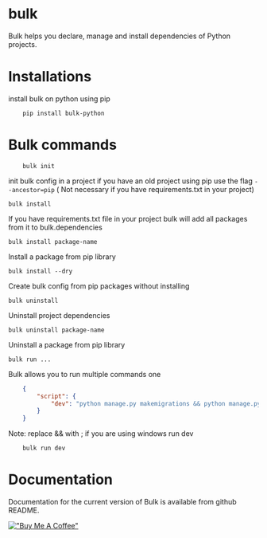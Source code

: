 # bulk
Bulk helps you declare, manage and install dependencies of Python projects.

# Installations
install bulk on python using pip

```shell
    pip install bulk-python
```

# Bulk commands
```shell
    bulk init
```

init bulk config in a project 
if you have an old project using pip use the flag
``--ancestor=pip`` ( Not necessary if you have requirements.txt in your project)

```shell
bulk install
```

If you have requirements.txt file in your project bulk will add all packages from it to bulk.dependencies 

```shell
bulk install package-name
```

Install a package from pip library

```shell
bulk install --dry
```
Create bulk config from pip packages without installing

```shell
bulk uninstall
```
Uninstall project dependencies

```shell
bulk uninstall package-name
```

Uninstall a package from pip library


```shell
bulk run ...
```

Bulk allows you to run multiple commands one 

```json
    {
        "script": {
            "dev": "python manage.py makemigrations && python manage.py migrate && python manage.py runserver"
        }
    }
```

Note: replace && with ; if you are using windows
run dev 
```shell
    bulk run dev
```

# Documentation
Documentation for the current version of Bulk  is available from github README.


[!["Buy Me A Coffee"](https://www.buymeacoffee.com/assets/img/custom_images/orange_img.png)](https://www.buymeacoffee.com/lyonkvalid)